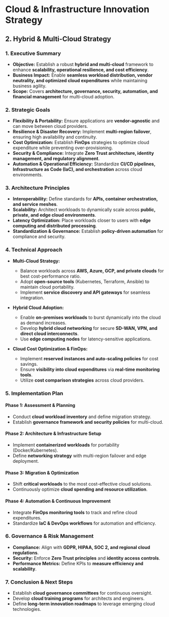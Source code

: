 # Cloud & Infrastructure Innovation Strategy  
## **2. Hybrid & Multi-Cloud Strategy**  
### **1. Executive Summary**  
- **Objective:** Establish a robust **hybrid and multi-cloud** framework to enhance **scalability, operational resilience, and cost efficiency**.  
- **Business Impact:** Enable **seamless workload distribution, vendor neutrality, and optimized cloud expenditures** while maintaining business agility.  
- **Scope:** Covers **architecture, governance, security, automation, and financial management** for multi-cloud adoption.  

### **2. Strategic Goals**  
- **Flexibility & Portability:** Ensure applications are **vendor-agnostic** and can move between cloud providers.  
- **Resilience & Disaster Recovery:** Implement **multi-region failover**, ensuring high availability and continuity.  
- **Cost Optimization:** Establish **FinOps** strategies to optimize cloud expenditure while preventing over-provisioning.  
- **Security & Compliance:** Integrate **Zero Trust architecture, identity management, and regulatory alignment**.  
- **Automation & Operational Efficiency:** Standardize **CI/CD pipelines, Infrastructure as Code (IaC), and orchestration** across cloud environments.  

### **3. Architecture Principles**  
- **Interoperability:** Define standards for **APIs, container orchestration, and service meshes**.  
- **Scalability:** Architect workloads to dynamically scale across **public, private, and edge cloud environments**.  
- **Latency Optimization:** Place workloads closer to users with **edge computing and distributed processing**.  
- **Standardization & Governance:** Establish **policy-driven automation** for compliance and security.  

### **4. Technical Approach**  
- **Multi-Cloud Strategy:**  
  - Balance workloads across **AWS, Azure, GCP, and private clouds** for best cost-performance ratio.  
  - Adopt **open-source tools** (Kubernetes, Terraform, Ansible) to maintain cloud portability.  
  - Implement **service discovery and API gateways** for seamless integration.  

- **Hybrid Cloud Adoption:**  
  - Enable **on-premises workloads** to burst dynamically into the cloud as demand increases.  
  - Develop **hybrid cloud networking** for secure **SD-WAN, VPN, and direct cloud interconnects**.  
  - Use **edge computing nodes** for latency-sensitive applications.  

- **Cloud Cost Optimization & FinOps:**  
  - Implement **reserved instances and auto-scaling policies** for cost savings.  
  - Ensure **visibility into cloud expenditures** via **real-time monitoring tools**.  
  - Utilize **cost comparison strategies** across cloud providers.  

### **5. Implementation Plan**  
#### **Phase 1: Assessment & Planning**  
- Conduct **cloud workload inventory** and define migration strategy.  
- Establish **governance framework and security policies** for multi-cloud.  

#### **Phase 2: Architecture & Infrastructure Setup**  
- Implement **containerized workloads** for portability (Docker/Kubernetes).  
- Define **networking strategy** with multi-region failover and edge deployment.  

#### **Phase 3: Migration & Optimization**  
- Shift **critical workloads** to the most cost-effective cloud solutions.  
- Continuously optimize **cloud spending and resource utilization**.  

#### **Phase 4: Automation & Continuous Improvement**  
- Integrate **FinOps monitoring tools** to track and refine cloud expenditures.  
- Standardize **IaC & DevOps workflows** for automation and efficiency.  

### **6. Governance & Risk Management**  
- **Compliance:** Align with **GDPR, HIPAA, SOC 2, and regional cloud regulations**.  
- **Security:** Enforce **Zero Trust principles** and **identity access controls**.  
- **Performance Metrics:** Define KPIs to **measure efficiency and scalability**.  

### **7. Conclusion & Next Steps**  
- Establish **cloud governance committees** for continuous oversight.  
- Develop **cloud training programs** for architects and engineers.  
- Define **long-term innovation roadmaps** to leverage emerging cloud technologies.  

